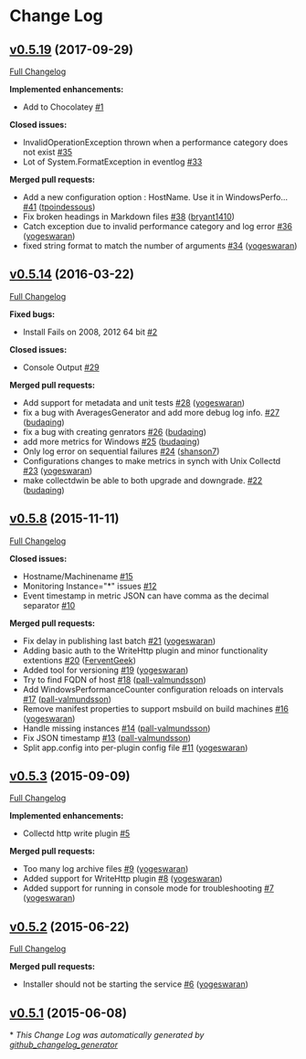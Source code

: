 # Change Log

## [v0.5.19](https://github.com/bloomberg/collectdwin/tree/v0.5.19) (2017-09-29)
[Full Changelog](https://github.com/bloomberg/collectdwin/compare/v0.5.14...v0.5.19)

**Implemented enhancements:**

- Add to Chocolatey [\#1](https://github.com/bloomberg/collectdwin/issues/1)

**Closed issues:**

- InvalidOperationException thrown when a performance category does not exist [\#35](https://github.com/bloomberg/collectdwin/issues/35)
- Lot of System.FormatException in eventlog [\#33](https://github.com/bloomberg/collectdwin/issues/33)

**Merged pull requests:**

- Add a new configuration option : HostName. Use it in WindowsPerfo… [\#41](https://github.com/bloomberg/collectdwin/pull/41) ([tpoindessous](https://github.com/tpoindessous))
- Fix broken headings in Markdown files [\#38](https://github.com/bloomberg/collectdwin/pull/38) ([bryant1410](https://github.com/bryant1410))
- Catch exception due to invalid performance category and log error [\#36](https://github.com/bloomberg/collectdwin/pull/36) ([yogeswaran](https://github.com/yogeswaran))
- fixed string format to match the number of arguments [\#34](https://github.com/bloomberg/collectdwin/pull/34) ([yogeswaran](https://github.com/yogeswaran))

## [v0.5.14](https://github.com/bloomberg/collectdwin/tree/v0.5.14) (2016-03-22)
[Full Changelog](https://github.com/bloomberg/collectdwin/compare/v0.5.8...v0.5.14)

**Fixed bugs:**

- Install Fails on 2008, 2012 64 bit [\#2](https://github.com/bloomberg/collectdwin/issues/2)

**Closed issues:**

- Console Output [\#29](https://github.com/bloomberg/collectdwin/issues/29)

**Merged pull requests:**

- Add support for metadata and unit tests [\#28](https://github.com/bloomberg/collectdwin/pull/28) ([yogeswaran](https://github.com/yogeswaran))
- fix a bug with AveragesGenerator and add more debug log info. [\#27](https://github.com/bloomberg/collectdwin/pull/27) ([budaqing](https://github.com/budaqing))
- fix a bug with creating genrators [\#26](https://github.com/bloomberg/collectdwin/pull/26) ([budaqing](https://github.com/budaqing))
- add more metrics for Windows [\#25](https://github.com/bloomberg/collectdwin/pull/25) ([budaqing](https://github.com/budaqing))
- Only log error on sequential failures [\#24](https://github.com/bloomberg/collectdwin/pull/24) ([shanson7](https://github.com/shanson7))
- Configurations changes to make metrics in synch with Unix Collectd [\#23](https://github.com/bloomberg/collectdwin/pull/23) ([yogeswaran](https://github.com/yogeswaran))
- make collectdwin be able to both upgrade and downgrade. [\#22](https://github.com/bloomberg/collectdwin/pull/22) ([budaqing](https://github.com/budaqing))

## [v0.5.8](https://github.com/bloomberg/collectdwin/tree/v0.5.8) (2015-11-11)
[Full Changelog](https://github.com/bloomberg/collectdwin/compare/v0.5.3...v0.5.8)

**Closed issues:**

- Hostname/Machinename [\#15](https://github.com/bloomberg/collectdwin/issues/15)
- Monitoring Instance="\*" issues [\#12](https://github.com/bloomberg/collectdwin/issues/12)
- Event timestamp in metric JSON can have comma as the decimal separator [\#10](https://github.com/bloomberg/collectdwin/issues/10)

**Merged pull requests:**

- Fix delay in publishing last batch [\#21](https://github.com/bloomberg/collectdwin/pull/21) ([yogeswaran](https://github.com/yogeswaran))
- Adding basic auth to the WriteHttp plugin and minor functionality extentions [\#20](https://github.com/bloomberg/collectdwin/pull/20) ([FerventGeek](https://github.com/FerventGeek))
- Added tool for versioning [\#19](https://github.com/bloomberg/collectdwin/pull/19) ([yogeswaran](https://github.com/yogeswaran))
- Try to find FQDN of host [\#18](https://github.com/bloomberg/collectdwin/pull/18) ([pall-valmundsson](https://github.com/pall-valmundsson))
- Add WindowsPerformanceCounter configuration reloads on intervals [\#17](https://github.com/bloomberg/collectdwin/pull/17) ([pall-valmundsson](https://github.com/pall-valmundsson))
- Remove manifest properties to support msbuild on build machines [\#16](https://github.com/bloomberg/collectdwin/pull/16) ([yogeswaran](https://github.com/yogeswaran))
- Handle missing instances [\#14](https://github.com/bloomberg/collectdwin/pull/14) ([pall-valmundsson](https://github.com/pall-valmundsson))
- Fix JSON timestamp [\#13](https://github.com/bloomberg/collectdwin/pull/13) ([pall-valmundsson](https://github.com/pall-valmundsson))
- Split app.config into per-plugin config file [\#11](https://github.com/bloomberg/collectdwin/pull/11) ([yogeswaran](https://github.com/yogeswaran))

## [v0.5.3](https://github.com/bloomberg/collectdwin/tree/v0.5.3) (2015-09-09)
[Full Changelog](https://github.com/bloomberg/collectdwin/compare/v0.5.2...v0.5.3)

**Implemented enhancements:**

- Collectd http write plugin [\#5](https://github.com/bloomberg/collectdwin/issues/5)

**Merged pull requests:**

- Too many log archive files [\#9](https://github.com/bloomberg/collectdwin/pull/9) ([yogeswaran](https://github.com/yogeswaran))
- Added support for WriteHttp plugin [\#8](https://github.com/bloomberg/collectdwin/pull/8) ([yogeswaran](https://github.com/yogeswaran))
- Added support for running in console mode for troubleshooting [\#7](https://github.com/bloomberg/collectdwin/pull/7) ([yogeswaran](https://github.com/yogeswaran))

## [v0.5.2](https://github.com/bloomberg/collectdwin/tree/v0.5.2) (2015-06-22)
[Full Changelog](https://github.com/bloomberg/collectdwin/compare/v0.5.1...v0.5.2)

**Merged pull requests:**

- Installer should not be starting the service [\#6](https://github.com/bloomberg/collectdwin/pull/6) ([yogeswaran](https://github.com/yogeswaran))

## [v0.5.1](https://github.com/bloomberg/collectdwin/tree/v0.5.1) (2015-06-08)


\* *This Change Log was automatically generated by [github_changelog_generator](https://github.com/skywinder/Github-Changelog-Generator)*